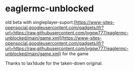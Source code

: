 # eaglermc-unblocked
old beta with singleplayer-suport:[https://www-sites-opensocial.googleusercontent.com/gadgets/ifr?url=https://raw.githubusercontent.com/jygqw777/eaglermc-unblocked/main/game.xml](https://www-sites-opensocial.googleusercontent.com/gadgets/ifr?url=https://raw.githubusercontent.com/jygqw777/eaglermc-unblocked/main/game.xml) for the game

Thanks to lax1dude for the taken-down original.
